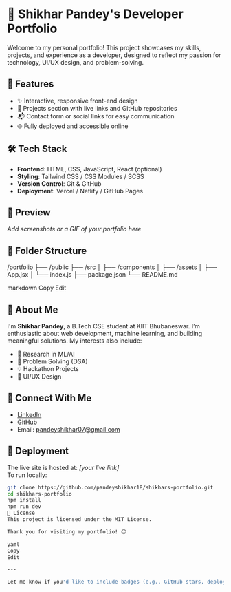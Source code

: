 # 💼 Shikhar Pandey's Developer Portfolio

Welcome to my personal portfolio! This project showcases my skills, projects, and experience as a developer, designed to reflect my passion for technology, UI/UX design, and problem-solving.

## 🚀 Features

- ✨ Interactive, responsive front-end design
- 📄 Projects section with live links and GitHub repositories
- 📬 Contact form or social links for easy communication
- 🌐 Fully deployed and accessible online

## 🛠️ Tech Stack

- **Frontend**: HTML, CSS, JavaScript, React (optional)
- **Styling**: Tailwind CSS / CSS Modules / SCSS
- **Version Control**: Git & GitHub
- **Deployment**: Vercel / Netlify / GitHub Pages

## 📸 Preview

_Add screenshots or a GIF of your portfolio here_

## 📂 Folder Structure

/portfolio
├── /public
├── /src
│ ├── /components
│ ├── /assets
│ ├── App.jsx
│ └── index.js
├── package.json
└── README.md

markdown
Copy
Edit

## 🧠 About Me

I'm **Shikhar Pandey**, a B.Tech CSE student at KIIT Bhubaneswar. I’m enthusiastic about web development, machine learning, and building meaningful solutions. My interests also include:

- 🌱 Research in ML/AI
- 🧠 Problem Solving (DSA)
- 💡 Hackathon Projects
- 📱 UI/UX Design

## 🔗 Connect With Me

- [LinkedIn](https://www.linkedin.com/in/shikhar-pandey-a54442222/)
- [GitHub](https://github.com/pandeyshikhar18)
- Email: pandeyshikhar07@gmail.com

## 📌 Deployment

The live site is hosted at: _[your live link]_  
To run locally:

```bash
git clone https://github.com/pandeyshikhar18/shikhars-portfolio.git
cd shikhars-portfolio
npm install
npm run dev
📃 License
This project is licensed under the MIT License.

Thank you for visiting my portfolio! 😊

yaml
Copy
Edit

---

Let me know if you'd like to include badges (e.g., GitHub stars, deployment status), analytics (e.g., Google Analytics), or a personalized introduction video/GIF.








